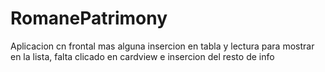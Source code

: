 # RomanePatrimony

Aplicacion cn frontal mas alguna insercion en tabla y lectura para mostrar en la lista, falta clicado en cardview e insercion del resto de info
